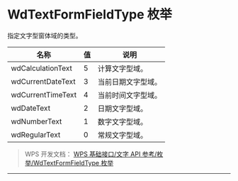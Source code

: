 # WdTextFormFieldType 枚举

指定文字型窗体域的类型。

| 名称              | 值  | 说明               |
|-------------------|-----|--------------------|
| wdCalculationText | 5   | 计算文字型域。     |
| wdCurrentDateText | 3   | 当前日期文字型域。 |
| wdCurrentTimeText | 4   | 当前时间文字型域。 |
| wdDateText        | 2   | 日期文字型域。     |
| wdNumberText      | 1   | 数字文字型域。     |
| wdRegularText     | 0   | 常规文字型域。     |

> WPS 开发文档： [WPS 基础接口/文字 API 参考/枚举/WdTextFormFieldType 枚举](https://qn.cache.wpscdn.cn/encs/doc/office_v19/topics/WPS%20%E5%9F%BA%E7%A1%80%E6%8E%A5%E5%8F%A3/%E6%96%87%E5%AD%97%20API%20%E5%8F%82%E8%80%83/%E6%9E%9A%E4%B8%BE/WdTextFormFieldType%20%E6%9E%9A%E4%B8%BE.html)

------------------------------------------------------------------------
